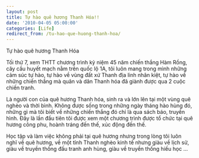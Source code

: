 ```yaml
---
layout: post
title: Tự hào quê hương Thanh Hóa!!
date: '2010-04-05 05:00:00'
categories: [Life]
redirect_from: /tu-hao-que-huong-thanh-hoa/
---
```


Tự hào quê hương Thanh Hóa

Tối thứ 7, xem THTT chương trình kỷ niệm 45 năm chiến thắng Hàm Rồng, cây cầu huyết mạch nằm trên quốc lộ 1A, tôi luôn mang trong mình những cảm súc tự hào, tự hào về vùng đất xứ Thanh địa linh nhân kiệt, tự hào về những chiến thắng mà quân và dân Thanh hóa đã giành được qua 2 cuộc chiến tranh.

Là người con của quê hương Thanh hóa, sinh ra và lớn lên tại một vùng quê nghèo và thời bình. Không được sống trong những ngày tháng hào hùng đó, những gì mà tôi biết về những chiến thắng đó chỉ là qua sách báo, truyền hình. Đây là lần đầu tiên tôi được xem một chương trình được tổ chức tại quê hương công phu, hoành tráng đến thế, xúc động đến thế.

Học tập và làm việc không phải tại quê hương nhưng trong lòng tôi luôn nghĩ về quê hương, về một tỉnh Thanh nghèo kinh tế nhưng giàu về lịch sử, giàu về truyền thống đấu tranh anh hùng, giàu về truyền thống hiếu học …
